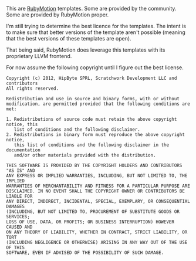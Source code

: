 This are [RubyMotion](http://rubymotion.com) templates. Some are
provided by the community. Some are provided by RubyMotion
proper.

I'm still trying to determine the best licence for the templates. The
intent is to make sure that better versions of the template aren't
possible (meaning that the best versions of these templates are
open).

That being said, RubyMotion does leverage this templates with its
proprietary LLVM frontend.

For now assume the following copyright until I figure out the best
license.

```
Copyright (c) 2012, HipByte SPRL, Scratchwork Development LLC and contributors
All rights reserved.

Redistribution and use in source and binary forms, with or without
modification, are permitted provided that the following conditions are met:

1. Redistributions of source code must retain the above copyright notice, this
   list of conditions and the following disclaimer.
2. Redistributions in binary form must reproduce the above copyright notice,
   this list of conditions and the following disclaimer in the documentation
   and/or other materials provided with the distribution.

THIS SOFTWARE IS PROVIDED BY THE COPYRIGHT HOLDERS AND CONTRIBUTORS "AS IS" AND
ANY EXPRESS OR IMPLIED WARRANTIES, INCLUDING, BUT NOT LIMITED TO, THE IMPLIED
WARRANTIES OF MERCHANTABILITY AND FITNESS FOR A PARTICULAR PURPOSE ARE
DISCLAIMED. IN NO EVENT SHALL THE COPYRIGHT OWNER OR CONTRIBUTORS BE LIABLE FOR
ANY DIRECT, INDIRECT, INCIDENTAL, SPECIAL, EXEMPLARY, OR CONSEQUENTIAL DAMAGES
(INCLUDING, BUT NOT LIMITED TO, PROCUREMENT OF SUBSTITUTE GOODS OR SERVICES;
LOSS OF USE, DATA, OR PROFITS; OR BUSINESS INTERRUPTION) HOWEVER CAUSED AND
ON ANY THEORY OF LIABILITY, WHETHER IN CONTRACT, STRICT LIABILITY, OR TORT
(INCLUDING NEGLIGENCE OR OTHERWISE) ARISING IN ANY WAY OUT OF THE USE OF THIS
SOFTWARE, EVEN IF ADVISED OF THE POSSIBILITY OF SUCH DAMAGE.
```

